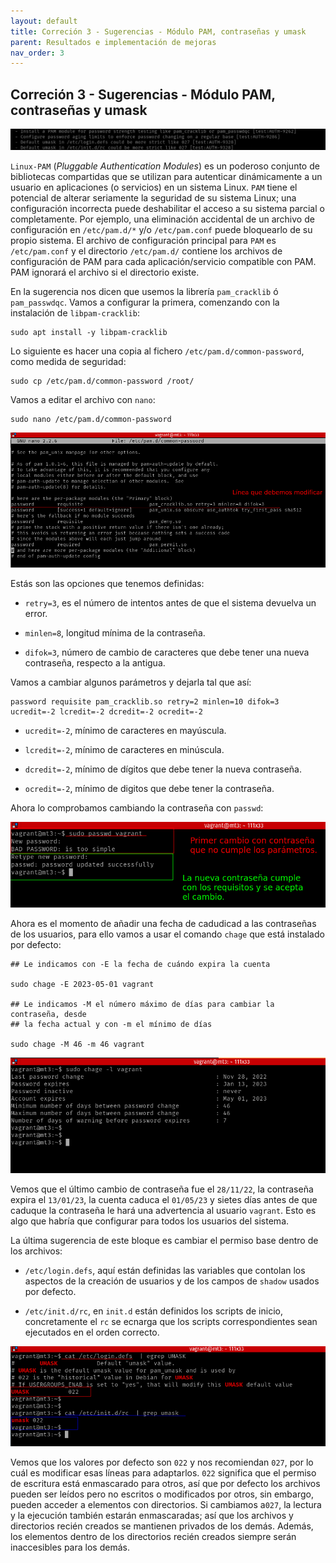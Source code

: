 ```yaml
---
layout: default
title: Correción 3 - Sugerencias - Módulo PAM, contraseñas y umask
parent: Resultados e implementación de mejoras
nav_order: 3
---
```


## Correción 3 - Sugerencias - Módulo PAM, contraseñas y umask

<img src="https://raw.githubusercontent.com/crivmar/crivmar-lynis.github.io/main/assets/images/33.png"/>

`Linux-PAM` (*Pluggable Authentication Modules*) es un poderoso conjunto de bibliotecas compartidas que se utilizan para autenticar dinámicamente a un usuario en aplicaciones (o servicios) en un sistema Linux. `PAM` tiene el potencial de alterar seriamente la seguridad de su sistema Linux; una configuración incorrecta puede deshabilitar el acceso a su sistema parcial o completamente. Por ejemplo, una eliminación accidental de un archivo de configuración en `/etc/pam.d/*` y/o `/etc/pam.conf` puede bloquearlo de su propio sistema. 
El archivo de configuración principal para `PAM` es `/etc/pam.conf` y el directorio `/etc/pam.d/` contiene los archivos de configuración de PAM para cada aplicación/servicio compatible con PAM. PAM ignorará el archivo si el directorio existe.

En la sugerencia nos dicen que usemos la librería `pam_cracklib` ó `pam_passwdqc`. Vamos a configurar la primera, comenzando con la instalación de `libpam-cracklib`:

~~~
sudo apt install -y libpam-cracklib
~~~

Lo siguiente es hacer una copia al fichero `/etc/pam.d/common-password`, como medida de seguridad:

~~~
sudo cp /etc/pam.d/common-password /root/
~~~

Vamos a editar el archivo con `nano`:

~~~
sudo nano /etc/pam.d/common-password
~~~

<img src="https://raw.githubusercontent.com/crivmar/crivmar-lynis.github.io/main/assets/images/34.png"/>

Estás son las opciones que tenemos definidas:

- `retry=3`, es el número de intentos antes de que el sistema devuelva un error.

- `minlen=8`, longitud mínima de la contraseña.

- `difok=3`, número de cambio de caracteres que debe tener una nueva contraseña, respecto a la antigua.


Vamos a cambiar algunos parámetros y dejarla tal que así:

~~~
password requisite pam_cracklib.so retry=2 minlen=10 difok=3 ucredit=-2 lcredit=-2 dcredit=-2 ocredit=-2
~~~

- `ucredit=-2`, mínimo de caracteres en mayúscula.

- `lcredit=-2`, mínimo de caracteres en minúscula.

- `dcredit=-2`, mínimo de dígitos que debe tener la nueva contraseña.

- `ocredit=-2`, mínimo de digitos que debe tener la contraseña.


Ahora lo comprobamos cambiando la contraseña con `passwd`:

<img src="https://raw.githubusercontent.com/crivmar/crivmar-lynis.github.io/main/assets/images/35.png"/>

Ahora es el momento de añadir una fecha de cadudicad a las contraseñas de los usuarios, para ello vamos a usar el comando `chage` que está instalado por defecto:

~~~
## Le indicamos con -E la fecha de cuándo expira la cuenta

sudo chage -E 2023-05-01 vagrant

## Le indicamos -M el número máximo de días para cambiar la contraseña, desde
## la fecha actual y con -m el mínimo de días

sudo chage -M 46 -m 46 vagrant
~~~

<img src="https://raw.githubusercontent.com/crivmar/crivmar-lynis.github.io/main/assets/images/36.png"/>

Vemos que el último cambio de contraseña fue el `28/11/22`, la contraseña expira el `13/01/23`, la cuenta caduca el `01/05/23` y sietes días antes de que caduque la contraseña le hará una advertencia al usuario `vagrant`. Esto es algo que habría que configurar para todos los usuarios del sistema.


La última sugerencia de este bloque es cambiar el permiso base dentro de los archivos:

- `/etc/login.defs`, aquí están definidas las variables que contolan los aspectos de la creación de usuarios y de los campos de `shadow` usados por defecto. 

- `/etc/init.d/rc`, en `init.d` están definidos los scripts de inicio, concretamente el `rc` se ecnarga que los scripts correspondientes sean ejecutados en el orden correcto.

<img src="https://raw.githubusercontent.com/crivmar/crivmar-lynis.github.io/main/assets/images/37.png"/>

Vemos que los valores por defecto son `022` y nos recomiendan `027`, por lo cuál es modificar esas líneas para adaptarlos. `022` significa que el permiso de escritura está enmascarado para otros, así que por defecto los archivos pueden ser leídos pero no escritos o modificados por otros, sin embargo, pueden acceder a elementos con directorios. Si cambiamos a`027`, la lectura y la ejecución también estarán enmascaradas; así que los archivos y directorios recién creados se mantienen privados de los demás. Además, los elementos dentro de los directorios recién creados siempre serán inaccesibles para los demás.


